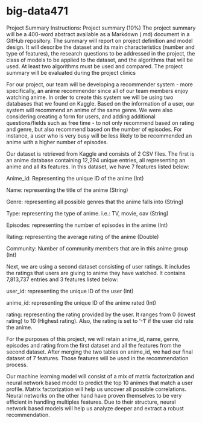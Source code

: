 # big-data471

Project Summary
Instructions:
Project summary (10%) The project summary will be a 400-word abstract available as a Markdown (.md) document in a GitHub repository. The summary will report on project definition and model design. It will describe the dataset and its main characteristics (number and type of features), the research questions to be addressed in the project, the class of models to be applied to the dataset, and the algorithms that will be used. At least two algorithms must be used and compared. The project summary will be evaluated during the project clinics

For our project, our team will be developing a recommender system - more specifically, an anime recommender since all of our team members enjoy watching anime. In order to create this system we will be using two databases that we found on Kaggle. Based on the information of a user, our system will recommend an anime of the same genre. We were also considering creating a form for users, and adding additional questions/fields such as free time - to not only recommend based on rating and genre, but also recommend based on the number of episodes. For instance, a user who is very busy will be less likely to be recommended an anime with a higher number of episodes. 

Our dataset is retrieved from Kaggle and consists of 2 CSV files. 
The first is an anime database containing 12,294 unique entries, all representing an anime and all its features. In this dataset, we have 7 features listed below:

Anime_id: Representing the unique ID of the anime (Int)

Name: representing the title of the anime (String)

Genre: representing all possible genres that the anime falls into (String)

Type: representing the type of anime. i.e.: TV, movie, oav (String)

Episodes: representing the number of episodes in the anime (Int)

Rating: representing the average rating of the anime (Double)

Community: Number of community members that are in this anime group (Int)

Next, we are using a second dataset consisting of user ratings. It includes the ratings that users are giving to anime they have watched. It contains 7,813,737 entries and 3 features listed below: 

user_id: representing the unique ID of the user (Int)

anime_id: representing the unique ID of the anime rated (Int)

rating: representing the rating provided by the user. It ranges from 0 (lowest rating) to 10 (Highest rating). Also, the rating is set to ‘-1’ if the user did rate the anime. 

For the purposes of this project, we will retain anime_id, name, genre, episodes and rating from the first dataset and all the features from the second dataset. After merging the two tables on anime_id, we had our final dataset of 7 features. Those features will be used in the recommendation process. 

Our machine learning model will consist of a mix of matrix factorization and neural network based model to predict the top 10 animes that match a user profile. Matrix factorization will help us uncover all possible correlations. Neural networks on the other hand have proven themselves to be very efficient in handling multiples features. Due to their structure, neural network based models will help us analyze deeper and extract a robust recommendation.  
